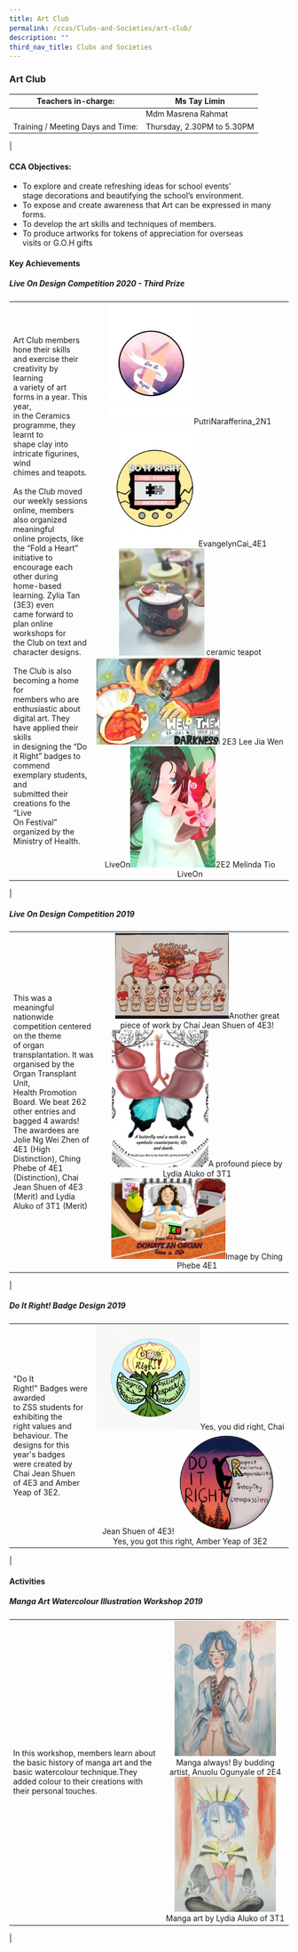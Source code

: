 ```yaml
---
title: Art Club
permalink: /ccas/Clubs-and-Societies/art-club/
description: ""
third_nav_title: Clubs and Societies
---
```

### Art Club

| Teachers in-charge: | Ms Tay Limin |
|---|---|
|  | Mdm Masrena Rahmat |
| Training / Meeting Days and Time: | Thursday, 2.30PM to 5.30PM |
|

#### CCA Objectives:

*   To explore and create refreshing ideas for school events’  
    stage decorations and beautifying the school’s environment.
*   To expose and create awareness that Art can be expressed in many  
    forms.
*   To develop the art skills and techniques of members.
*   To produce artworks for tokens of appreciation for overseas  
    visits or G.O.H gifts
		
#### Key Achievements

##### Live On Design Competition 2020 - Third Prize

| | | 
|---|:---:|
| Art Club members hone their skills<br> and exercise their creativity by learning<br> a variety of art forms in a year. This year, <br>in the Ceramics programme, they learnt to <br>shape clay into intricate figurines, wind<br> chimes and teapots.<br><br>As the Club moved our weekly sessions <br>online, members also organized meaningful <br>online projects, like the “Fold a Heart” <br>initiative to encourage each other during<br> home-based learning. Zylia Tan (3E3) even<br> came forward to plan online workshops for<br> the Club on text and character designs.<br><br>The Club is also becoming a home for <br>members who are enthusiastic about <br>digital art. They have applied their skills <br>in designing the “Do it Right” badges to<br> commend exemplary students, and <br>submitted their creations fo the “Live<br> On Festival” organized by the Ministry of Health. | <img src="/images/artclub1.jpg" style="width:45%">PutriNarafferina\_2N1 <img src="/images/artclub2.jpg" style="width:45%">EvangelynCai\_4E1 <img src="/images/artclub3.jpg" style="width:45%"> ceramic teapot<br><img src="/images/artclub4.jpg" style="width:65%"> 2E3 Lee Jia Wen LiveOn<img src="/images/artclub5.jpeg" style="width:45%">2E2 Melinda Tio LiveOn |
|

##### Live On Design Competition 2019

|  |  |  |
|---|---|:---:|
| This was a meaningful nationwide<br> competition centered on the theme<br> of organ transplantation. It was<br> organised by the Organ Transplant Unit,<br> Health Promotion Board. We beat 262<br> other entries and bagged 4 awards!<br>The awardees are Jolie Ng Wei Zhen of<br> 4E1 (High Distinction), Ching Phebe of 4E1<br> (Distinction), Chai Jean Shuen of 4E3 <br>(Merit) and Lydia Aluko of 3T1 (Merit)|  | <img src="/images/artclub5.jpg" style="width:65%">Another great piece of work by Chai Jean Shuen of 4E3!<img src="/images/artclub6.jpg" style="width:55%">A profound piece by Lydia Aluko of 3T1 <br><img src="/images/Ching%20Phebe%204E1%20Art%20Club.jpg" style="width:65%">Image by Ching Phebe 4E1<br>
|

##### Do It Right! Badge Design 2019

| | | 
|---|:---:|
|"Do It Right!"&nbsp;Badges were awarded<br> to ZSS students for exhibiting the<br> right values and behaviour. The<br> designs for this year's badges <br>were created by Chai Jean Shuen<br> of 4E3 and Amber Yeap of 3E2.| <img src="/images/artclub7.jpg" style="width:55%">Yes, you did right, Chai Jean Shuen of 4E3!<img src="/images/artclub8.png" style="width:55%">Yes, you got this right, Amber Yeap of 3E2 |
|
		 
#### Activities

##### Manga Art Watercolour Illustration Workshop 2019

| | | 
|---|:---:|
| In this workshop, members learn about the basic history of manga art and the basic watercolour technique.They added colour to their creations with their personal touches. | <img src="/images/artclub9.jpg" style="width:85%">Manga always! By budding artist, Anuolu Ogunyale of 2E4<img src="/images/artclub10.jpg" style="width:85%">Manga art by Lydia Aluko of 3T1 |
|